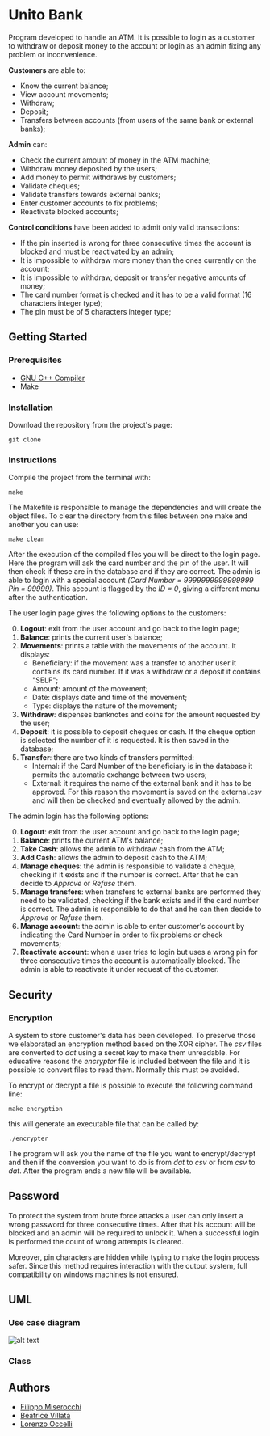 # Unito Bank
Program developed to handle an ATM. It is possible to login as a customer to withdraw or deposit money to the account or login as an admin fixing any problem or inconvenience.

**Customers** are able to:
* Know the current balance;
* View account movements;
* Withdraw;
* Deposit;
* Transfers between accounts (from users of the same bank or external banks);

**Admin** can:

* Check the current amount of money in the ATM machine;
* Withdraw money deposited by the users;
* Add money to permit withdraws by customers;
* Validate cheques;
* Validate transfers towards external banks;
* Enter customer accounts to fix problems;
* Reactivate blocked accounts;

**Control conditions** have been added to admit only valid transactions:
* If the pin inserted is wrong for three consecutive times the account is blocked and must be reactivated by an admin;
* It is impossible to withdraw more money than the ones currently on the account;
* It is impossible to withdraw, deposit or transfer negative amounts of money;
* The card number format is checked and it has to be a valid format (16 characters integer type);
* The pin must be of 5 characters integer type;

## Getting Started

### Prerequisites
* [GNU C++ Compiler](https://www3.ntu.edu.sg/home/ehchua/programming/cpp/gcc_make.html)
* Make

### Installation

Download the repository from the project's page:
```
git clone
```
### Instructions
Compile the project from the terminal with:
```
make
```
The Makefile is responsible to manage the dependencies and will create the object files.
To clear the directory from this files between one make and another you can use:
```
make clean
```
After the execution of the compiled files
you will be direct to the login page.
Here the program will ask the card number and the pin of the user. It will then check if these are in the database and if they are correct.
The admin is able to login with a special account *(Card Number = 9999999999999999 Pin = 99999)*. This account is flagged by the *ID = 0*, giving a different menu after the authentication.

The user login page gives the following options to the customers:

0. **Logout**: exit from the user account and go back to the login page;
1. **Balance**: prints the current user's balance;
2. **Movements**: prints a table with the movements of the account. It displays:  
   * Beneficiary: if the movement was a transfer to another user it contains its card number. If it was a withdraw or a deposit it contains "SELF";
   * Amount: amount of the movement;
   * Date: displays date and time of the movement;
   * Type: displays the nature of the movement;
3. **Withdraw**: dispenses banknotes and coins for the amount requested by the user;
4. **Deposit**: it is possible to deposit cheques or cash. If the cheque option is selected the number of it is requested. It is then saved in the database;
5. **Transfer**: there are two kinds of transfers permitted:
   * Internal: if the Card Number of the beneficiary is in the database it permits the automatic exchange between two users;
   * External: it requires the name of the external bank and it has to be approved. For this reason the movement is saved on the external.csv and will then be checked and eventually allowed by the admin.


The admin login has the following options:

0. **Logout**: exit from the user account and go back to the login page;
1. **Balance**: prints the current ATM's balance;
2. **Take Cash**: allows the admin to withdraw cash from the ATM;
3. **Add Cash**: allows the admin to deposit cash to the ATM;
4. **Manage cheques**: the admin is responsible to validate a cheque, checking if it exists and if the number is correct. After that he can decide to *Approve* or *Refuse* them.
5. **Manage transfers**: when transfers to external banks are performed they need to be validated, checking if the bank exists and if the card number is correct. The admin is responsible to do that and he can then decide to *Approve* or *Refuse* them.
6. **Manage account**: the admin is able to enter customer's account by indicating the Card Number in order to fix problems or check movements;
7. **Reactivate account**: when a user tries to login but uses a wrong pin for three consecutive times the account is automatically blocked. The admin is able to reactivate it under request of the customer.

## Security

### Encryption

A system to store customer's data has been developed. To preserve those we elaborated an encryption method based on the XOR cipher.
The *csv* files are converted to *dat* using a secret key to make them unreadable.
For educative reasons the *encrypter* file is included between the file and it is possible to convert files to read them. Normally this must be avoided.

To encrypt or decrypt a file is possible to execute the following command line:
```
make encryption
```
this will generate an executable file that can be called by:
```
./encrypter
```
The program will ask you the name of the file you want to encrypt/decrypt and then if the conversion you want to do is from *dat* to *csv* or from *csv* to *dat*.
After the program ends a new file will be available.

## Password

To protect the system from brute force attacks a user can only insert a wrong password for three consecutive times. After that his account will be blocked and an admin will be required to unlock it. When a successful login is performed the count of wrong attempts is cleared.

Moreover, pin characters are hidden while typing to make the login process safer. Since this method requires interaction with the output system, full compatibility on windows machines is not ensured.

## UML

### Use case diagram

![alt text](https://github.com/hbar-boi/Bancomat/blob/master/docs/Use_case_diagram.png?raw=true)

### Class

## Authors
* [Filippo Miserocchi](https://github.com/hbar-boi)
* [Beatrice Villata](https://github.com/beavillata)
* [Lorenzo Occelli](https://github.com/LoryOccy)
